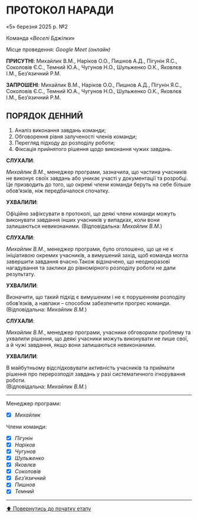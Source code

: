 # ПРОТОКОЛ НАРАДИ  

«5» березня 2025 р. №2

Команда «*Веселі Бджілки*» 

Місце проведення: *Google Meet (онлайн)*  

**ПРИСУТНІ**: Михайлик В.М., Наріков О.О., Пишнов А.Д., Пігунін Я.С., Соколовів Є.С., Темний Ю.А., Чугунов Н.О., Шульженко О.К., Яковлєв І.М., Без’язичний Р.М.  

**ЗАПРОШЕНІ**: Михайлик В.М., Наріков О.О., Пишнов А.Д., Пігунін Я.С., Соколовів Є.С., Темний Ю.А., Чугунов Н.О., Шульженко О.К., Яковлєв І.М., Без’язичний Р.М.  

## ПОРЯДОК ДЕННИЙ  
1. Аналіз виконання завдань команди;  
2. Обговорення рівня залученості членів команди;  
3. Перегляд підходу до розподілу роботи;  
4. Фіксація прийнятого рішення щодо виконання чужих завдань.  

**СЛУХАЛИ**:  

*Михайлик В.М.*, менеджер програми, зазначила, що частина учасників не виконує своїх завдань або уникає участі у документації та розробці. Це призводить до того, що окремі члени команди беруть на себе більше обов’язків, ніж передбачалося спочатку.  

**УХВАЛИЛИ**: 

Офіційно зафіксувати в протоколі, що деякі члени команди можуть виконувати завдання інших учасників у випадках, коли вони залишаються невиконаними. 
(Відповідальна: *Михайлик В.М.*)

**СЛУХАЛИ**:  

*Михайлик В.М.*, менеджер програми, було оголошено, що це не є ініціативою окремих учасників, а вимушений захід, щоб команда могла завершити завдання вчасно.Також відзначено, що неодноразові нагадування та заклики до рівномірного розподілу роботи не дали результату.

**УХВАЛИЛИ**: 

Визначити, що такий підхід є вимушеним і не є порушенням розподілу обов’язків, а навпаки – способом забезпечити прогрес команди.  
(Відповідальна: *Михайлик В.М.*)

**СЛУХАЛИ**: 

*Михайлик В.М.*, менеджер програми, учасники обговорили проблему та ухвалили рішення, що деякі учасники можуть виконувати не лише свої, а й чужі завдання, якщо вони залишаються невиконаними. 

**УХВАЛИЛИ**:

В майбутньому відслідковувати активність учасників та приймати рішення про перерозподіл завдань у разі систематичного ігнорування роботи.  
(Відповідальна: *Михайлик В.М.*)

---
Менеджер програми:  
- [x] *Михайлик*  

Члени команди:

- [x] *Пігунін*  
- [x] *Наріков*  
- [x] *Чугунов* 
- [x] *Шульженко* 
- [x] *Яковлєв*  
- [x] *Соколовів* 
- [x] *Без’язичний* 
- [x] *Пишнов*
- [x] *Темний*  

---
[:arrow_up: Повернутись до початку етапу](/docs/1.Envisioning/README.md)
